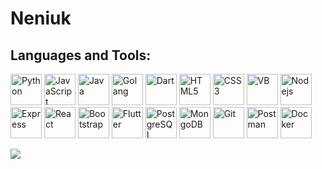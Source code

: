 # Neniuk

## Languages and Tools:

<p float="left">
    <img src="./images/python.svg" alt="Python" width="50" height="50">
    <img src="./images/javascript.svg" alt="JavaScript" width="50" height="50">
    <img src="./images/openjdk.svg" alt="Java" width="50" height="50">
    <img src="./images/go.svg" alt="Golang" width="50" height="50">
    <img src="./images/dart.svg" alt="Dart" width="50" height="50">
    <img src="./images/html5.svg" alt="HTML5" width="50" height="50">
    <img src="./images/css3.svg" alt="CSS3" width="50" height="50">
    <img src="./images/visualbasic.svg" alt="VB" width="50" height="50">
    <img src="./images/nodedotjs.svg" alt="Nodejs" width="50" height="50">
    <img src="./images/express.svg" alt="Express" width="50" height="50">
    <img src="./images/react.svg" alt="React" width="50" height="50">
    <img src="./images/bootstrap.svg" alt="Bootstrap" width="50" height="50">
    <img src="./images/flutter.svg" alt="Flutter" width="50" height="50">
    <img src="./images/postgresql.svg" alt="PostgreSQL" width="50" height="50">
    <img src="./images/mongodb.svg" alt="MongoDB" width="50" height="50">
    <img src="./images/git.svg" alt="Git" width="50" height="50">
    <img src="./images/postman.svg" alt="Postman" width="50" height="50">
    <img src="./images/docker.svg" alt="Docker" width="50" height="50">
</p>

[![](https://visitcount.itsvg.in/api?id=Neniuk&label=Profile%20Views&icon=0&pretty=true)](https://visitcount.itsvg.in)
